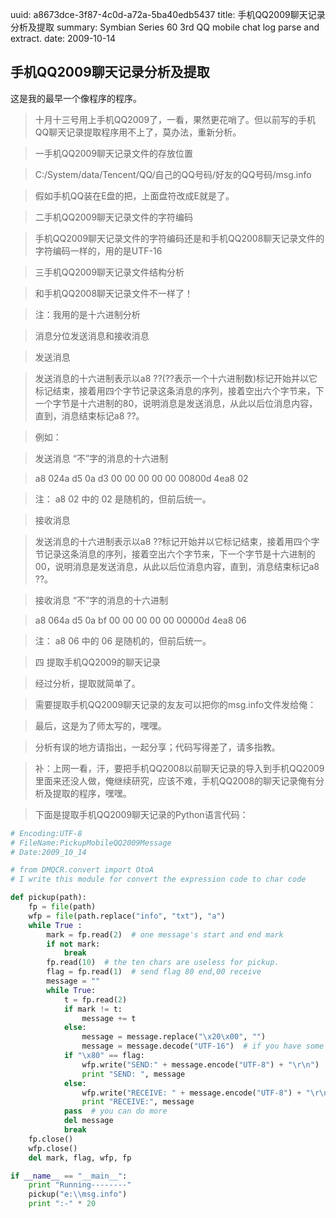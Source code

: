 uuid: a8673dce-3f87-4c0d-a72a-5ba40edb5437
title: 手机QQ2009聊天记录分析及提取
summary: Symbian Series 60 3rd QQ mobile chat log parse and extract.
date: 2009-10-14

## 手机QQ2009聊天记录分析及提取 ##
这是我的最早一个像程序的程序。

> 十月十三号用上手机QQ2009了，一看，果然更花哨了。但以前写的手机QQ聊天记录提取程序用不上了，莫办法，重新分析。

> 一手机QQ2009聊天记录文件的存放位置

> C:/System/data/Tencent/QQ/自己的QQ号码/好友的QQ号码/msg.info

> 假如手机QQ装在E盘的把，上面盘符改成E就是了。

> 二手机QQ2009聊天记录文件的字符编码

> 手机QQ2009聊天记录文件的字符编码还是和手机QQ2008聊天记录文件的字符编码一样的，用的是UTF-16

> 三手机QQ2009聊天记录文件结构分析

> 和手机QQ2008聊天记录文件不一样了！

> 注：我用的是十六进制分析

> 消息分位发送消息和接收消息

> 发送消息

> 发送消息的十六进制表示以a8 ??(??表示一个十六进制数)标记开始并以它标记结束，接着用四个字节记录这条消息的序列，接着空出六个字节来，下一个字节是十六进制的80，说明消息是发送消息，从此以后位消息内容，直到，消息结束标记a8 ??。

> 例如：

> 发送消息 “不”字的消息的十六进制

> a8 024a d5 0a d3 00 00 00 00 00 00800d 4ea8 02

> 注： a8 02 中的 02 是随机的，但前后统一。

> 接收消息

> 发送消息的十六进制表示以a8 ??标记开始并以它标记结束，接着用四个字节记录这条消息的序列，接着空出六个字节来，下一个字节是十六进制的00，说明消息是发送消息，从此以后位消息内容，直到，消息结束标记a8 ??。

> 接收消息 “不”字的消息的十六进制

> a8 064a d5 0a bf 00 00 00 00 00 00000d 4ea8 06

> 注： a8 06 中的 06 是随机的，但前后统一。


> 四 提取手机QQ2009的聊天记录

> 经过分析，提取就简单了。

> 需要提取手机QQ2009聊天记录的友友可以把你的msg.info文件发给俺：

> 最后，这是为了师太写的，嘿嘿。

> 分析有误的地方请指出，一起分享；代码写得差了，请多指教。

> 补：上网一看，汗，要把手机QQ2008以前聊天记录的导入到手机QQ2009里面来还没人做，俺继续研究，应该不难，手机QQ2008的聊天记录俺有分析及提取的程序，嘿嘿。

> 下面是提取手机QQ2009聊天记录的Python语言代码：

```python
# Encoding:UTF-8
# FileName:PickupMobileQQ2009Message
# Date:2009_10_14

# from DMQCR.convert import OtoA
# I write this module for convert the expression code to char code

def pickup(path):
	fp = file(path)
	wfp = file(path.replace("info", "txt"), "a")
	while True :
		mark = fp.read(2)  # one message's start and end mark
		if not mark:
			break
		fp.read(10)  # the ten chars are useless for pickup.
		flag = fp.read(1)  # send flag 80 end,00 receive
		message = ""
		while True:
			t = fp.read(2)
			if mark != t:
				message += t
			else:
				message = message.replace("\x20\x00", "")
				message = message.decode("UTF-16")  # if you have some function to convert the expression code to char code,plaese change this line "message=functionname(massage).decode("UTF-16")"
			if "\x80" == flag:
				wfp.write("SEND:" + message.encode("UTF-8") + "\r\n")
				print "SEND: ", message
			else:
				wfp.write("RECEIVE: " + message.encode("UTF-8") + "\r\n")
				print "RECEIVE:", message
			pass  # you can do more
			del message
			break
	fp.close()
	wfp.close()
	del mark, flag, wfp, fp

if __name__ == "__main__":
	print "Running--------"
	pickup("e:\\msg.info")
	print ":-" * 20
```
